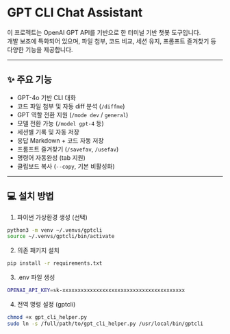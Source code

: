 # GPT CLI Chat Assistant

이 프로젝트는 OpenAI GPT API를 기반으로 한 터미널 기반 챗봇 도구입니다.  
개발 보조에 특화되어 있으며, 파일 첨부, 코드 비교, 세션 유지, 프롬프트 즐겨찾기 등 다양한 기능을 제공합니다.

---

## ✨ 주요 기능

- GPT-4o 기반 CLI 대화
- 코드 파일 첨부 및 자동 diff 분석 (`/diffme`)
- GPT 역할 전환 지원 (`/mode dev` / `general`)
- 모델 전환 가능 (`/model gpt-4` 등)
- 세션별 기록 및 자동 저장
- 응답 Markdown + 코드 자동 저장
- 프롬프트 즐겨찾기 (`/savefav`, `/usefav`)
- 명령어 자동완성 (tab 지원)
- 클립보드 복사 (`--copy`, 기본 비활성화)

---

## 💻 설치 방법

1. 파이썬 가상환경 생성 (선택)

```bash
python3 -m venv ~/.venvs/gptcli
source ~/.venvs/gptcli/bin/activate
```

2. 의존 패키지 설치
```bash
pip install -r requirements.txt
```

3. .env 파일 생성
```bash
OPENAI_API_KEY=sk-xxxxxxxxxxxxxxxxxxxxxxxxxxxxxxxxxxxxxxxx
```

4. 전역 명령 설정 (gptcli)
```bash
chmod +x gpt_cli_helper.py
sudo ln -s /full/path/to/gpt_cli_helper.py /usr/local/bin/gptcli
```

